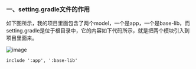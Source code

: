 ### 一、setting.gradle文件的作用 ###

如下图所示，我的项目里面包含了两个model，一个是app，一个是base-lib，而setting.gradle是位于根目录中，它的内容如下代码所示，就是把两个模块引入到项目里面来。

![image](https://ae01.alicdn.com/kf/Hfd1d5b179fe742579bb737d9218f66afo.jpg)


```
include ':app', ':base-lib'
```